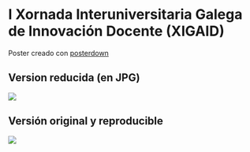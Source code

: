 

# I Xornada Interuniversitaria Galega de Innovación Docente (XIGAID)

Poster creado con [posterdown](https://github.com/brentthorne/posterdown)

## Version reducida (en JPG)
![](poster.jpg)

## Versión original y reproducible
![](poster4.jpg)

